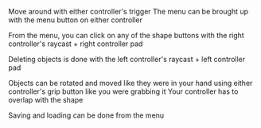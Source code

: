 Move around with either controller's trigger
The menu can be brought up with the menu button on either controller

From the menu, you can click on any of the shape buttons with the
right controller's raycast + right controller pad

Deleting objects is done with the left controller's raycast + left controller pad

Objects can be rotated and moved like they were in your hand using
either controller's grip button like you were grabbing it
Your controller has to overlap with the shape

Saving and loading can be done from the menu
